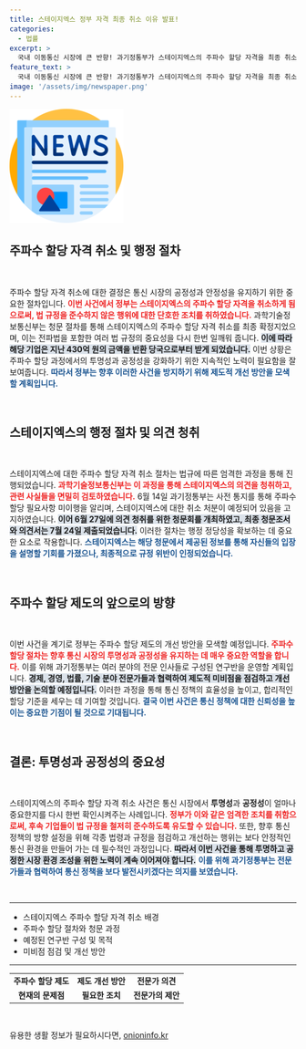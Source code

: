 ```yaml
---
title: 스테이지엑스 정부 자격 최종 취소 이유 발표!
categories:
  - 법률
excerpt: >
  국내 이동통신 시장에 큰 반향! 과기정통부가 스테이지엑스의 주파수 할당 자격을 최종 취소했습니다. 사전 통지 후 청문을 거쳐 결정된 이번 사안은 관련 법규 미준수를 이유로 하며, 반환 조치에 대한 관심도 집중되고 있습니다. 앞으로의 통신 정책 방향에 변화가 있을지 주목하세요!
feature_text: >
  국내 이동통신 시장에 큰 반향! 과기정통부가 스테이지엑스의 주파수 할당 자격을 최종 취소했습니다. 사전 통지 후 청문을 거쳐 결정된 이번 사안은 관련 법규 미준수를 이유로 하며, 반환 조치에 대한 관심도 집중되고 있습니다. 앞으로의 통신 정책 방향에 변화가 있을지 주목하세요!
image: '/assets/img/newspaper.png'
---
```


<p><img src="/assets/img/newspaper.png" alt="kimp 속보" /></p>

<h2 data-ke-size="size26">주파수 할당 자격 취소 및 행정 절차</h2>

<p data-ke-size="size16">&nbsp;</p>

<p>주파수 할당 자격 취소에 대한 결정은 통신 시장의 공정성과 안정성을 유지하기 위한 중요한 절차입니다. <b><span style="color: #ee2323;">이번 사건에서 정부는 스테이지엑스의 주파수 할당 자격을 취소하게 됨으로써, 법 규정을 준수하지 않은 행위에 대한 단호한 조치를 취하였습니다.</span></b> 과학기술정보통신부는 청문 절차를 통해 스테이지엑스의 주파수 할당 자격 취소를 최종 확정지었으며, 이는 전파법을 포함한 여러 법 규정의 중요성을 다시 한번 일깨워 줍니다. <b><span style="background-color: #21538527;">이에 따라 해당 기업은 지난 430억 원의 금액을 반환 당국으로부터 받게 되었습니다.</span></b> 이번 상황은 주파수 할당 과정에서의 투명성과 공정성을 강화하기 위한 지속적인 노력이 필요함을 잘 보여줍니다. <b><span style="color: #1a5490;">따라서 정부는 향후 이러한 사건을 방지하기 위해 제도적 개선 방안을 모색할 계획입니다.</span></b></p>

<p data-ke-size="size16">&nbsp;</p>

<h2 data-ke-size="size26">스테이지엑스의 행정 절차 및 의견 청취</h2>

<p data-ke-size="size16">&nbsp;</p>

<p>스테이지엑스에 대한 주파수 할당 자격 취소 절차는 법규에 따른 엄격한 과정을 통해 진행되었습니다. <b><span style="color: #ee2323;">과학기술정보통신부는 이 과정을 통해 스테이지엑스의 의견을 청취하고, 관련 사실들을 면밀히 검토하였습니다.</span></b> 6월 14일 과기정통부는 사전 통지를 통해 주파수 할당 필요사항 미이행을 알리며, 스테이지엑스에 대한 취소 처분이 예정되어 있음을 고지하였습니다. <b><span style="background-color: #21538527;">이어 6월 27일에 의견 청취를 위한 청문회를 개최하였고, 최종 청문조서와 의견서는 7월 24일 제출되었습니다.</span></b> 이러한 절차는 행정 정당성을 확보하는 데 중요한 요소로 작용합니다. <b><span style="color: #1a5490;">스테이지엑스는 해당 청문에서 제공된 정보를 통해 자신들의 입장을 설명할 기회를 가졌으나, 최종적으로 규정 위반이 인정되었습니다.</span></b></p>

<p data-ke-size="size16">&nbsp;</p>

<h2 data-ke-size="size26">주파수 할당 제도의 앞으로의 방향</h2>

<p data-ke-size="size16">&nbsp;</p>

<p>이번 사건을 계기로 정부는 주파수 할당 제도의 개선 방안을 모색할 예정입니다. <b><span style="color: #ee2323;">주파수 할당 절차는 향후 통신 시장의 투명성과 공정성을 유지하는 데 매우 중요한 역할을 합니다.</span></b> 이를 위해 과기정통부는 여러 분야의 전문 인사들로 구성된 연구반을 운영할 계획입니다. <b><span style="background-color: #21538527;">경제, 경영, 법률, 기술 분야 전문가들과 협력하여 제도적 미비점을 점검하고 개선 방안을 논의할 예정입니다.</span></b> 이러한 과정을 통해 통신 정책의 효율성을 높이고, 합리적인 할당 기준을 세우는 데 기여할 것입니다. <b><span style="color: #1a5490;">결국 이번 사건은 통신 정책에 대한 신뢰성을 높이는 중요한 기점이 될 것으로 기대됩니다.</span></b></p>

<p data-ke-size="size16">&nbsp;</p>

<h2 data-ke-size="size26">결론: 투명성과 공정성의 중요성</h2>

<p data-ke-size="size16">&nbsp;</p>

<p>스테이지엑스의 주파수 할당 자격 취소 사건은 통신 시장에서 <b>투명성</b>과 <b>공정성</b>이 얼마나 중요한지를 다시 한번 확인시켜주는 사례입니다. <b><span style="color: #ee2323;">정부가 이와 같은 엄격한 조치를 취함으로써, 후속 기업들이 법 규정을 철저히 준수하도록 유도할 수 있습니다.</span></b> 또한, 향후 통신 정책의 방향 설정을 위해 각종 법령과 규정을 점검하고 개선하는 행위는 보다 안정적인 통신 환경을 만들어 가는 데 필수적인 과정입니다. <b><span style="background-color: #21538527;">따라서 이번 사건을 통해 투명하고 공정한 시장 환경 조성을 위한 노력이 계속 이어져야 합니다.</span></b> <b><span style="color: #1a5490;">이를 위해 과기정통부는 전문가들과 협력하여 통신 정책을 보다 발전시키겠다는 의지를 보였습니다.</span></b></p>

<p data-ke-size="size16">&nbsp;</p>

<hr>

<ul>
  <li>스테이지엑스 주파수 할당 자격 취소 배경</li>
  <li>주파수 할당 절차와 청문 과정</li>
  <li>예정된 연구반 구성 및 목적</li>
  <li>미비점 점검 및 개선 방안</li>
</ul>

<hr>

<table style="width: 100%; border-collapse: collapse;">
  <tr>
    <td style="text-align: center; height: 17px;"><b>주파수 할당 제도</b></td>
    <td style="text-align: center; height: 17px;"><b>제도 개선 방안</b></td>
    <td style="text-align: center; height: 17px;"><b>전문가 의견</b></td>
  </tr>
  <tr>
    <td style="text-align: center; height: 17px;"><b>현재의 문제점</b></td>
    <td style="text-align: center; height: 17px;"><b>필요한 조치</b></td>
    <td style="text-align: center; height: 17px;"><b>전문가의 제안</b></td>
  </tr>
</table>

<p data-ke-size="size16">&nbsp;</p>
유용한 생활 정보가 필요하시다면, <a href="https://onioninfo.kr" rel="dofollow">onioninfo.kr</a>


